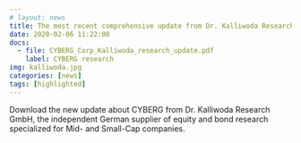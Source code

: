 ```yaml
---
# layout: news
title: The most recent comprehensive update from Dr. Kalliwoda Research
date: 2020-02-06 11:22:00
docs:
  - file: CYBERG_Corp_Kalliwoda_research_update.pdf
    label: CYBERG research
img: kalliwoda.jpg
categories: [news]
tags: [highlighted]
---
```


Download the new update about CYBERG from Dr. Kalliwoda Research GmbH, the independent German supplier of equity and bond research specialized for Mid- and Small-Cap companies.
